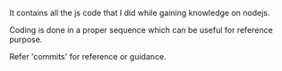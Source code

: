 It contains all the js code that I did while gaining knowledge on nodejs.

Coding is done in a proper sequence which can be useful for reference purpose.

Refer 'commits' for reference or guidance.

